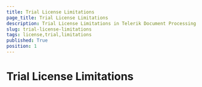 ```yaml
---
title: Trial License Limitations
page_title: Trial License Limitations
description: Trial License Limitations in Telerik Document Processing
slug: trial-license-limitations
tags: license,trial,limitations
published: True
position: 1
---
```


# Trial License Limitations

